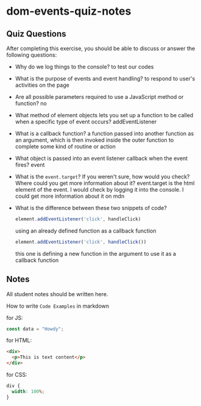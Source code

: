 # dom-events-quiz-notes

## Quiz Questions

After completing this exercise, you should be able to discuss or answer the following questions:

- Why do we log things to the console?
to test our codes

- What is the purpose of events and event handling?
to respond to user's activities on the page

- Are all possible parameters required to use a JavaScript method or function?
no

- What method of element objects lets you set up a function to be called when a specific type of event occurs?
addEventListener

- What is a callback function?
a function passed into another function as an argument, which is then invoked inside the outer function to complete some kind of routine or action

- What object is passed into an event listener callback when the event fires?
event

- What is the `event.target`? If you weren't sure, how would you check? Where could you get more information about it?
event.target is the html element of the event. I would check by logging it into the console. I could get more information about it on mdn

- What is the difference between these two snippets of code?
    ```js
    element.addEventListener('click', handleClick)
    ```
  using an already defined function as a callback function
    ```js
    element.addEventListener('click', handleClick())
    ```
  this one is defining a new function in the argument to use it as a callback function

## Notes

All student notes should be written here.


How to write `Code Examples` in markdown

for JS:

```javascript
const data = "Howdy";
```

for HTML:

```html
<div>
  <p>This is text content</p>
</div>
```

for CSS:

```css
div {
  width: 100%;
}
```
